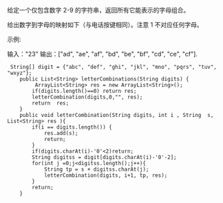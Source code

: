 给定一个仅包含数字 2-9 的字符串，返回所有它能表示的字母组合。

给出数字到字母的映射如下（与电话按键相同）。注意 1 不对应任何字母。



示例:

输入："23"
输出：["ad", "ae", "af", "bd", "be", "bf", "cd", "ce", "cf"].

```
 String[] digit = {"abc", "def", "ghi", "jkl", "mno", "pqrs", "tuv", "wxyz"};
    public List<String> letterCombinations(String digits) {
         ArrayList<String> res = new ArrayList<String>();
        if(digits.length()==0) return res;
        letterCombination(digits,0,"", res);
        return  res;
    }
    public void letterCombination(String digits, int i , String  s, List<String> res ){
        if(i == digits.length()) {
            res.add(s);
            return;
        }
        if(digits.charAt(i)-'0'<2)return;
        String digitss = digit[digits.charAt(i)-'0'-2];
        for(int j =0;j<digitss.length();j++){
            String tp = s + digitss.charAt(j);
            letterCombination(digits, i+1, tp, res);
        }
        return;
    }
```